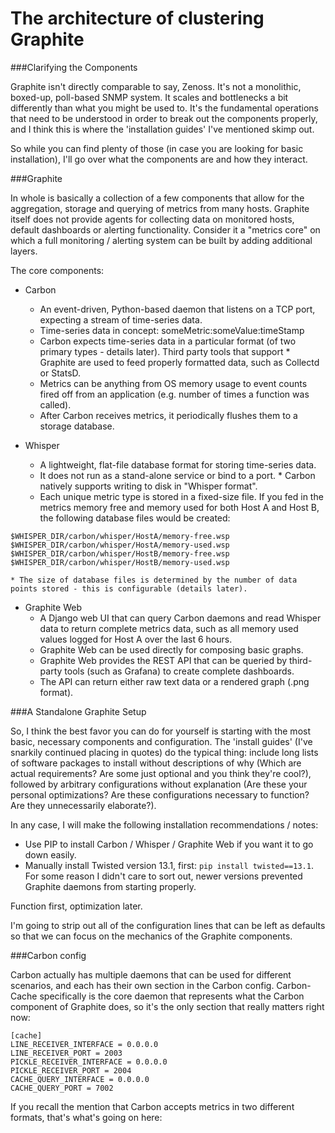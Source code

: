 # The architecture of clustering Graphite

###Clarifying the Components

Graphite isn't directly comparable to say, Zenoss. It's not a monolithic, boxed-up, poll-based SNMP system. It scales and bottlenecks a bit differently than what you might be used to. It's the fundamental operations that need to be understood in order to break out the components properly, and I think this is where the 'installation guides' I've mentioned skimp out.

So while you can find plenty of those (in case you are looking for basic installation), I'll go over what the components are and how they interact.

###Graphite

In whole is basically a collection of a few components that allow for the aggregation, storage and querying of metrics from many hosts. Graphite itself does not provide agents for collecting data on monitored hosts, default dashboards or alerting functionality. Consider it a "metrics core" on which a full monitoring / alerting system can be built by adding additional layers.

The core components:

* Carbon
    * An event-driven, Python-based daemon that listens on a TCP port, expecting a stream of time-series data.
    * Time-series data in concept: someMetric:someValue:timeStamp
    * Carbon expects time-series data in a particular format (of two primary types - details later). Third party tools that support * Graphite are used to feed properly formatted data, such as Collectd or StatsD.
    * Metrics can be anything from OS memory usage to event counts fired off from an application (e.g. number of times a function was called).
    * After Carbon receives metrics, it periodically flushes them to a storage database.

* Whisper
    * A lightweight, flat-file database format for storing time-series data.
    * It does not run as a stand-alone service or bind to a port. * Carbon natively supports writing to disk in "Whisper format".
    * Each unique metric type is stored in a fixed-size file. If you fed in the metrics memory free and memory used for both Host A and Host B, the following database files would be created:
```
$WHISPER_DIR/carbon/whisper/HostA/memory-free.wsp 
$WHISPER_DIR/carbon/whisper/HostA/memory-used.wsp 
$WHISPER_DIR/carbon/whisper/HostB/memory-free.wsp 
$WHISPER_DIR/carbon/whisper/HostB/memory-used.wsp
```
    * The size of database files is determined by the number of data points stored - this is configurable (details later).

* Graphite Web
    * A Django web UI that can query Carbon daemons and read Whisper data to return complete metrics data, such as all memory used values logged for Host A over the last 6 hours.
    * Graphite Web can be used directly for composing basic graphs.
    * Graphite Web provides the REST API that can be queried by third-party tools (such as Grafana) to create complete dashboards.
    * The API can return either raw text data or a rendered graph (.png format).

###A Standalone Graphite Setup

So, I think the best favor you can do for yourself is starting with the most basic, necessary components and configuration. The 'install guides' (I've snarkily continued placing in quotes) do the typical thing: include long lists of software packages to install without descriptions of why (Which are actual requirements? Are some just optional and you think they're cool?), followed by arbitrary configurations without explanation (Are these your personal optimizations? Are these configurations necessary to function? Are they unnecessarily elaborate?).

In any case, I will make the following installation recommendations / notes:

* Use PIP to install Carbon / Whisper / Graphite Web if you want it to go down easily.
* Manually install Twisted version 13.1, first: `pip install twisted==13.1`. For some reason I didn't care to sort out, newer versions prevented Graphite daemons from starting properly.

Function first, optimization later.

I'm going to strip out all of the configuration lines that can be left as defaults so that we can focus on the mechanics of the Graphite components.

###Carbon config

Carbon actually has multiple daemons that can be used for different scenarios, and each has their own section in the Carbon config. Carbon-Cache specifically is the core daemon that represents what the Carbon component of Graphite does, so it's the only section that really matters right now:
```
[cache]
LINE_RECEIVER_INTERFACE = 0.0.0.0
LINE_RECEIVER_PORT = 2003
PICKLE_RECEIVER_INTERFACE = 0.0.0.0
PICKLE_RECEIVER_PORT = 2004
CACHE_QUERY_INTERFACE = 0.0.0.0
CACHE_QUERY_PORT = 7002
```

If you recall the mention that Carbon accepts metrics in two different formats, that's what's going on here: